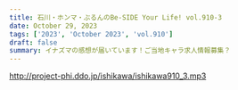 ```yaml
---
title: 石川・ホンマ・ぶるんのBe-SIDE Your Life! vol.910-3
date: October 29, 2023
tags: ['2023', 'October 2023', 'vol.910']
draft: false
summary: イナズマの感想が届いています！ご当地キャラ求人情報募集？
---
```


http://project-phi.ddo.jp/ishikawa/ishikawa910_3.mp3